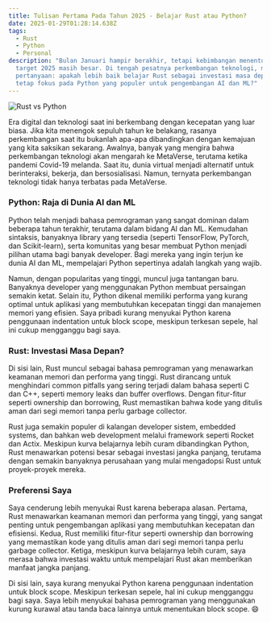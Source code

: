 ```yaml
---
title: Tulisan Pertama Pada Tahun 2025 - Belajar Rust atau Python?
date: 2025-01-29T01:28:14.638Z
tags:
  - Rust
  - Python
  - Personal
description: "Bulan Januari hampir berakhir, tetapi kebimbangan menentukan
  target 2025 masih besar. Di tengah pesatnya perkembangan teknologi, muncul
  pertanyaan: apakah lebih baik belajar Rust sebagai investasi masa depan atau
  tetap fokus pada Python yang populer untuk pengembangan AI dan ML?"
---
```

![Rust vs Python](/img/image.jpg "Memilih Rust atau Python")

Era digital dan teknologi saat ini berkembang dengan kecepatan yang luar biasa. Jika kita menengok sepuluh tahun ke belakang, rasanya perkembangan saat itu bukanlah apa-apa dibandingkan dengan kemajuan yang kita saksikan sekarang. Awalnya, banyak yang mengira bahwa perkembangan teknologi akan mengarah ke MetaVerse, terutama ketika pandemi Covid-19 melanda. Saat itu, dunia virtual menjadi alternatif untuk berinteraksi, bekerja, dan bersosialisasi. Namun, ternyata perkembangan teknologi tidak hanya terbatas pada MetaVerse.

### Python: Raja di Dunia AI dan ML

Python telah menjadi bahasa pemrograman yang sangat dominan dalam beberapa tahun terakhir, terutama dalam bidang AI dan ML. Kemudahan sintaksis, banyaknya library yang tersedia (seperti TensorFlow, PyTorch, dan Scikit-learn), serta komunitas yang besar membuat Python menjadi pilihan utama bagi banyak developer. Bagi mereka yang ingin terjun ke dunia AI dan ML, mempelajari Python sepertinya adalah langkah yang wajib.

Namun, dengan popularitas yang tinggi, muncul juga tantangan baru. Banyaknya developer yang menggunakan Python membuat persaingan semakin ketat. Selain itu, Python dikenal memiliki performa yang kurang optimal untuk aplikasi yang membutuhkan kecepatan tinggi dan manajemen memori yang efisien. Saya pribadi kurang menyukai Python karena penggunaan indentation untuk block scope, meskipun terkesan sepele, hal ini cukup mengganggu bagi saya.

### Rust: Investasi Masa Depan?

Di sisi lain, Rust muncul sebagai bahasa pemrograman yang menawarkan keamanan memori dan performa yang tinggi. Rust dirancang untuk menghindari common pitfalls yang sering terjadi dalam bahasa seperti C dan C++, seperti memory leaks dan buffer overflows. Dengan fitur-fitur seperti ownership dan borrowing, Rust memastikan bahwa kode yang ditulis aman dari segi memori tanpa perlu garbage collector.

Rust juga semakin populer di kalangan developer sistem, embedded systems, dan bahkan web development melalui framework seperti Rocket dan Actix. Meskipun kurva belajarnya lebih curam dibandingkan Python, Rust menawarkan potensi besar sebagai investasi jangka panjang, terutama dengan semakin banyaknya perusahaan yang mulai mengadopsi Rust untuk proyek-proyek mereka.

### Preferensi Saya

Saya cenderung lebih menyukai Rust karena beberapa alasan. Pertama, Rust menawarkan keamanan memori dan performa yang tinggi, yang sangat penting untuk pengembangan aplikasi yang membutuhkan kecepatan dan efisiensi. Kedua, Rust memiliki fitur-fitur seperti ownership dan borrowing yang memastikan kode yang ditulis aman dari segi memori tanpa perlu garbage collector. Ketiga, meskipun kurva belajarnya lebih curam, saya merasa bahwa investasi waktu untuk mempelajari Rust akan memberikan manfaat jangka panjang.

Di sisi lain, saya kurang menyukai Python karena penggunaan indentation untuk block scope. Meskipun terkesan sepele, hal ini cukup mengganggu bagi saya. Saya lebih menyukai bahasa pemrograman yang menggunakan kurung kurawal atau tanda baca lainnya untuk menentukan block scope. 😄